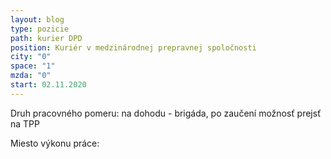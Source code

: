 ```yaml
---
layout: blog
type: pozicie
path: kurier DPD
position: Kuriér v medzinárodnej prepravnej spoločnosti
city: "0"
space: "1"
mzda: "0"
start: 02.11.2020
---
```

Druh pracovného pomeru: na dohodu - brigáda, po zaučení možnosť prejsť na TPP

Miesto výkonu práce: